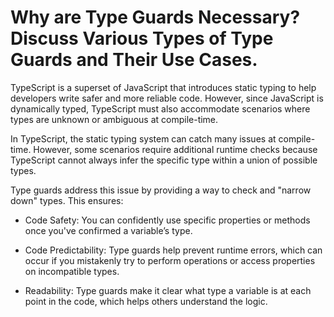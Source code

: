 # Why are Type Guards Necessary? Discuss Various Types of Type Guards and Their Use Cases.

TypeScript is a superset of JavaScript that introduces static typing to help developers write safer and more reliable code. However, since JavaScript is dynamically typed, TypeScript must also accommodate scenarios where types are unknown or ambiguous at compile-time.

In TypeScript, the static typing system can catch many issues at compile-time. However, some scenarios require additional runtime checks because TypeScript cannot always infer the specific type within a union of possible types. 

Type guards address this issue by providing a way to check and "narrow down" types. This ensures:

- Code Safety: You can confidently use specific properties or methods once you've confirmed a variable’s type.

- Code Predictability: Type guards help prevent runtime errors, which can occur if you mistakenly try to perform operations or access properties on incompatible types.

- Readability: Type guards make it clear what type a variable is at each point in the code, which helps others understand the logic.